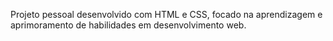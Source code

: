 Projeto pessoal desenvolvido com HTML e CSS, focado na aprendizagem e aprimoramento de habilidades em desenvolvimento web.